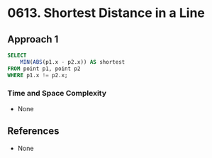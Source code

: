 # 0613. Shortest Distance in a Line

## Approach 1

```sql
SELECT 
    MIN(ABS(p1.x - p2.x)) AS shortest 
FROM point p1, point p2 
WHERE p1.x != p2.x;
```

### Time and Space Complexity
- None

## References
- None